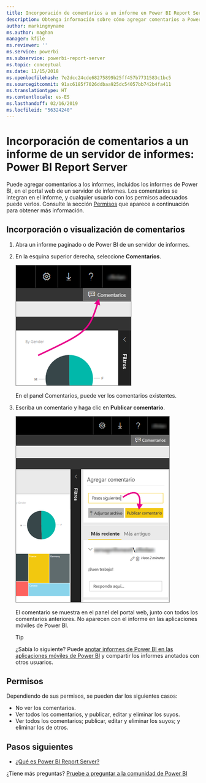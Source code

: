 ```yaml
---
title: Incorporación de comentarios a un informe en Power BI Report Server
description: Obtenga información sobre cómo agregar comentarios a Power BI o a un informe paginado en un servidor de informes de Power BI o en un servidor de informes de SQL Server Reporting Services.
author: markingmyname
ms.author: maghan
manager: kfile
ms.reviewer: ''
ms.service: powerbi
ms.subservice: powerbi-report-server
ms.topic: conceptual
ms.date: 11/15/2018
ms.openlocfilehash: 7e2dcc24cde68275899b25ff457b7731583c1bc5
ms.sourcegitcommit: 91ac6185f7026ddbaa925dc54057bb742b4fa411
ms.translationtype: HT
ms.contentlocale: es-ES
ms.lasthandoff: 02/16/2019
ms.locfileid: "56324240"
---
```

# <a name="add-comments-to-a-report-in-a-report-server---power-bi-report-server"></a>Incorporación de comentarios a un informe de un servidor de informes: Power BI Report Server

Puede agregar comentarios a los informes, incluidos los informes de Power BI, en el portal web de un servidor de informes. Los comentarios se integran en el informe, y cualquier usuario con los permisos adecuados puede verlos. Consulte la sección [Permisos](#permissions) que aparece a continuación para obtener más información.

## <a name="add-or-view-comments"></a>Incorporación o visualización de comentarios

1. Abra un informe paginado o de Power BI de un servidor de informes.
2. En la esquina superior derecha, seleccione **Comentarios**.

    ![Seleccionar comentarios](media/add-comments/report-server-web-portal-comments-button.png)

    En el panel Comentarios, puede ver los comentarios existentes.
3. Escriba un comentario y haga clic en **Publicar comentario**.

    ![Publicar comentario](media/add-comments/report-server-web-portal-comments-pane.png)

    El comentario se muestra en el panel del portal web, junto con todos los comentarios anteriores. No aparecen con el informe en las aplicaciones móviles de Power BI.

   > [!TIP]
   > ¿Sabía lo siguiente? Puede [anotar informes de Power BI en las aplicaciones móviles de Power BI](../consumer/mobile/mobile-annotate-and-share-a-tile-from-the-mobile-apps.md) y compartir los informes anotados con otros usuarios.

## <a name="permissions"></a>Permisos

Dependiendo de sus permisos, se pueden dar los siguientes casos:

* No ver los comentarios.
* Ver todos los comentarios, y publicar, editar y eliminar los suyos.
* Ver todos los comentarios; publicar, editar y eliminar los suyos; y eliminar los de otros.

## <a name="next-steps"></a>Pasos siguientes
* [¿Qué es Power BI Report Server?](get-started.md)  

¿Tiene más preguntas? [Pruebe a preguntar a la comunidad de Power BI](https://community.powerbi.com/)

